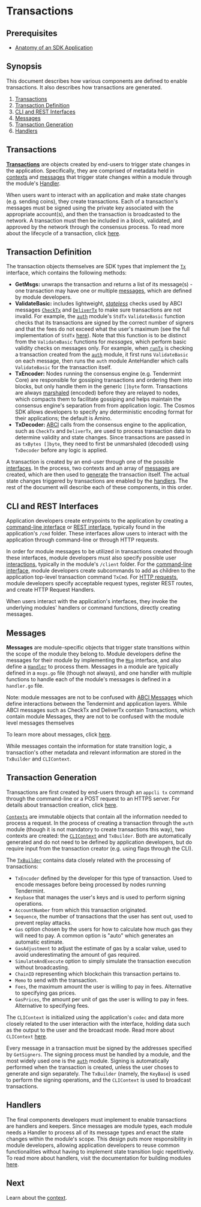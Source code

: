 # Transactions

## Prerequisites

* [Anatomy of an SDK Application](./app-anatomy.md)

## Synopsis

This document describes how various components are defined to enable transactions. It also describes how transactions are generated.

1. [Transactions](#transactions)
2. [Transaction Definition](#transaction-definition)
3. [CLI and REST Interfaces](#cli-and-rest-interfaces)
4. [Messages](#messages)
5. [Transaction Generation](#transaction-generation)
6. [Handlers](#handlers)


## Transactions

[**Transactions**](https://github.com/cosmos/cosmos-sdk/blob/master/types/tx_msg.go#L36-L43)  are objects created by end-users to trigger state changes in the application. Specifically, they are comprised of metadata held in [contexts](./context.md) and [messages](../building-modules/messages-and-queries.md) that trigger state changes within a module through the module's [Handler](../building-modules/handler.md).

When users want to interact with an application and make state changes (e.g. sending coins), they create transactions. Each of a transaction's messages must be signed using the private key associated with the appropriate account(s), and then the transaction is broadcasted to the network. A transaction must then be included in a block, validated, and approved by the network through the consensus process. To read more about the lifecycle of a transaction, click [here](../basics/tx-lifecycle.md).

## Transaction Definition

The transaction objects themselves are SDK types that implement the [`Tx`](https://github.com/cosmos/cosmos-sdk/blob/master/types/tx_msg.go#L34-L41) interface, which contains the following methods:

* **GetMsgs:** unwraps the transaction and returns a list of its message(s) - one transaction may have one or multiple [messages](../building-modules/messages-and-queries.md#messages), which are defined by module developers.
* **ValidateBasic:** includes lightweight, [*stateless*](../basics/tx-lifecycle.md#types-of-checks) checks used by ABCI messages [`CheckTx`](../basics/baseapp.md#checktx) and [`DeliverTx`](../basics/baseapp.md#delivertx) to make sure transactions are not invalid. For example, the [`auth`](https://github.com/cosmos/cosmos-sdk/tree/master/x/auth) module's `StdTx` `ValidateBasic` function checks that its transactions are signed by the correct number of signers and that the fees do not exceed what the user's maximum (see the full implementation of `StdTx` [here](https://github.com/cosmos/cosmos-sdk/blob/master/x/auth/types/stdtx.go)). Note that this function is to be distinct from the `ValidateBasic` functions for *messages*, which perform basic validity checks on messages only. For example, when [`runTx`](../basics/baseapp.md#runtx-and-runmsgs) is checking a transaction created from the [`auth`](https://github.com/cosmos/cosmos-sdk/blob/master/docs/spec/auth) module, it first runs `ValidateBasic` on each message, then runs the `auth` module AnteHandler which calls `ValidateBasic` for the transaction itself.
* **TxEncoder:** Nodes running the consensus engine (e.g. Tendermint Core) are responsible for gossiping transactions and ordering them into blocks, but only handle them in the generic `[]byte` form. Transactions are always [marshaled](./encoding.md) (encoded) before they are relayed to nodes, which compacts them to facilitate gossiping and helps maintain the consensus engine's separation from from application logic. The Cosmos SDK allows developers to specify any deterministic encoding format for their applications; the default is Amino.
* **TxDecoder:** [ABCI](https://tendermint.com/docs/spec/abci/) calls from the consensus engine to the application, such as `CheckTx` and `DeliverTx`, are used to process transaction data to determine validity and state changes. Since transactions are passed in as `txBytes []byte`, they need to first be unmarshaled (decoded) using `TxDecoder` before any logic is applied.

A transaction is created by an end-user through one of the possible [interfaces](#interfaces). In the process, two contexts and an array of [messages](#messages) are created, which are then used to [generate](#transaction-generation) the transaction itself. The actual state changes triggered by transactions are enabled by the [handlers](#handlers). The rest of the document will describe each of these components, in this order.

## CLI and REST Interfaces

Application developers create entrypoints to the application by creating a [command-line interface](../interfaces/cli.md) or [REST interface](../interfaces/rest.md), typically found in the application's `/cmd` folder. These interfaces allow users to interact with the application through command-line or through HTTP requests.

In order for module messages to be utilized in transactions created through these interfaces, module developers must also specify possible user [interactions](../building-modules/interfaces.md), typically in the module's `/client` folder. For the [command-line interface](../building-modules/interfaces.md#cli), module developers create subcommands to add as children to the application top-level transaction command `TxCmd`. For [HTTP requests](../building-modules/interfaces.md#rest), module developers specify acceptable request types, register REST routes, and create HTTP Request Handlers.

When users interact with the application's interfaces, they invoke the underlying modules' handlers or command functions, directly creating messages.

## Messages

**Messages** are module-specific objects that trigger state transitions within the scope of the module they belong to. Module developers define the messages for their module by implementing the [`Msg`](https://github.com/cosmos/cosmos-sdk/blob/master/types/tx_msg.go#L10-L31) interface, and also define a [`Handler`](../building-modules/handler.md) to process them. Messages in a module are typically defined in a `msgs.go` file (though not always), and one handler with multiple functions to handle each of the module's messages is defined in a `handler.go` file.

Note: module messages are not to be confused with [ABCI Messages](https://tendermint.com/docs/spec/abci/abci.html#messages) which define interactions between the Tendermint and application layers. While ABCI messages such as CheckTx and DeliverTx contain Transactions, which contain module Messages, they are not to be confused with the module level messages themselves

To learn more about messages, click [here](../building-modules/messages-and-queries.md#messages).

While messages contain the information for state transition logic, a transaction's other metadata and relevant information are stored in the `TxBuilder` and `CLIContext`.

## Transaction Generation

Transactions are first created by end-users through an `appcli tx` command through the command-line or a POST request to an HTTPS server. For details about transaction creation, click [here](../basics/tx-lifecycle.md#transaction-creation).

[`Contexts`](https://godoc.org/context) are immutable objects that contain all the information needed to process a request. In the process of creating a transaction through the `auth` module (though it is not mandatory to create transactions this way), two contexts are created: the [`CLIContext`](../interfaces/query-lifecycle.md#clicontext) and `TxBuilder`. Both are automatically generated and do not need to be defined by application developers, but do require input from the transaction creator (e.g. using flags through the CLI).

The [`TxBuilder`](https://github.com/cosmos/cosmos-sdk/blob/master/x/auth/types/txbuilder.go) contains data closely related with the processing of transactions:

* `TxEncoder` defined by the developer for this type of transaction. Used to encode messages before being processed by nodes running Tendermint.
* `Keybase` that manages the user's keys and is used to perform signing operations.
* `AccountNumber` from which this transaction originated.
* `Sequence`, the number of transactions that the user has sent out, used to prevent replay attacks.
* `Gas` option chosen by the users for how to calculate how much gas they will need to pay. A common option is "auto" which generates an automatic estimate.
* `GasAdjustment` to adjust the estimate of gas by a scalar value, used to avoid underestimating the amount of gas required.
* `SimulateAndExecute` option to simply simulate the transaction execution without broadcasting.
* `ChainID` representing which blockchain this transaction pertains to.
* `Memo` to send with the transaction.
* `Fees`, the maximum amount the user is willing to pay in fees. Alternative to specifying gas prices.
* `GasPrices`, the amount per unit of gas the user is willing to pay in fees. Alternative to specifying fees.

The `CLIContext` is initialized using the application's `codec` and data more closely related to the user interaction with the interface, holding data such as the output to the user and the broadcast mode. Read more about `CLIContext` [here](../interfaces/query-lifecycle.md#clicontext).

Every message in a transaction must be signed by the addresses specified by `GetSigners`. The signing process must be handled by a module, and the most widely used one is the [`auth`](https://github.com/cosmos/cosmos-sdk/blob/master/docs/spec/auth) module. Signing is automatically performed when the transaction is created, unless the user choses to generate and sign separately. The `TxBuilder` (namely, the `KeyBase`) is used to perform the signing operations, and the `CLIContext` is used to broadcast transactions.

## Handlers

The final components developers must implement to enable transactions are handlers and keepers. Since messages are module types, each module needs a Handler to process all of its message types and enact the state changes within the module's scope. This design puts more responsibility in module developers, allowing application developers to reuse common functionalities without having to implement state transition logic repetitively. To read more about handlers, visit the documentation for building modules [here](../building-modules/handler.md).

## Next

Learn about the [context](./context.md).